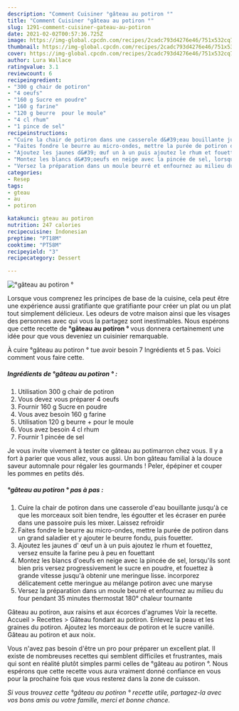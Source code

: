 ```yaml
---
description: "Comment Cuisiner °gâteau au potiron °"
title: "Comment Cuisiner °gâteau au potiron °"
slug: 1291-comment-cuisiner-gateau-au-potiron
date: 2021-02-02T00:57:36.725Z
image: https://img-global.cpcdn.com/recipes/2cadc793d4276e46/751x532cq70/gateau-au-potiron-photo-principale-de-la-recette.jpg
thumbnail: https://img-global.cpcdn.com/recipes/2cadc793d4276e46/751x532cq70/gateau-au-potiron-photo-principale-de-la-recette.jpg
cover: https://img-global.cpcdn.com/recipes/2cadc793d4276e46/751x532cq70/gateau-au-potiron-photo-principale-de-la-recette.jpg
author: Lura Wallace
ratingvalue: 3.1
reviewcount: 6
recipeingredient:
- "300 g chair de potiron"
- "4 oeufs"
- "160 g Sucre en poudre"
- "160 g farine"
- "120 g beurre  pour le moule"
- "4 cl rhum"
- "1 pince de sel"
recipeinstructions:
- "Cuire la chair de potiron dans une casserole d&#39;eau bouillante jusqu&#39;à ce que les morceaux soit bien tendre, les égoutter et les écraser en purée dans une passoire puis les mixer. Laissez refroidir"
- "Faites fondre le beurre au micro-ondes, mettre la purée de potiron dans un grand saladier et y ajouter le beurre fondu, puis fouetter."
- "Ajoutez les jaunes d&#39; œuf un à un puis ajoutez le rhum et fouettez, versez ensuite la farine peu à peu en fouettant"
- "Montez les blancs d&#39;oeufs en neige avec la pincée de sel, lorsqu&#39;ils sont bien pris versez progressivement le sucre en poudre, et fouettez à grande vitesse jusqu&#39;à obtenir une meringue lisse. incorporez délicatement cette meringue au mélange potiron avec une maryse"
- "Versez la préparation dans un moule beurré et enfournez au milieu du four pendant 35 minutes thermostat 180° chaleur tournante"
categories:
- Resep
tags:
- gteau
- au
- potiron

katakunci: gteau au potiron 
nutrition: 247 calories
recipecuisine: Indonesian
preptime: "PT18M"
cooktime: "PT58M"
recipeyield: "3"
recipecategory: Dessert

---
```



![°gâteau au potiron °](https://img-global.cpcdn.com/recipes/2cadc793d4276e46/751x532cq70/gateau-au-potiron-photo-principale-de-la-recette.jpg)

Lorsque vous comprenez les principes de base de la cuisine, cela peut être une expérience aussi gratifiante que gratifiante pour créer un plat ou un plat tout simplement délicieux. Les odeurs de votre maison ainsi que les visages des personnes avec qui vous la partagez sont inestimables. Nous espérons que cette recette de <strong> °gâteau au potiron ° </strong> vous donnera certainement une idée pour que vous deveniez un cuisinier remarquable.

<!--inarticleads1-->

À cuire °gâteau au potiron ° tue avoir besoin 7 Ingrédients et 5 pas. Voici comment vous faire cette.

##### Ingrédients de °gâteau au potiron ° :

1. Utilisation 300 g chair de potiron
1. Vous devez vous préparer 4 oeufs
1. Fournir 160 g Sucre en poudre
1. Vous avez besoin 160 g farine
1. Utilisation 120 g beurre + pour le moule
1. Vous avez besoin 4 cl rhum
1. Fournir 1 pincée de sel


Je vous invite vivement à tester ce gâteau au potimarron chez vous. Il y a fort à parier que vous allez, vous aussi. Un bon gâteau familial à la douce saveur automnale pour régaler les gourmands ! Peler, épépiner et couper les pommes en petits dés. 

<!--inarticleads2-->

##### °gâteau au potiron ° pas à pas :

1. Cuire la chair de potiron dans une casserole d&#39;eau bouillante jusqu&#39;à ce que les morceaux soit bien tendre, les égoutter et les écraser en purée dans une passoire puis les mixer. Laissez refroidir
1. Faites fondre le beurre au micro-ondes, mettre la purée de potiron dans un grand saladier et y ajouter le beurre fondu, puis fouetter.
1. Ajoutez les jaunes d&#39; œuf un à un puis ajoutez le rhum et fouettez, versez ensuite la farine peu à peu en fouettant
1. Montez les blancs d&#39;oeufs en neige avec la pincée de sel, lorsqu&#39;ils sont bien pris versez progressivement le sucre en poudre, et fouettez à grande vitesse jusqu&#39;à obtenir une meringue lisse. incorporez délicatement cette meringue au mélange potiron avec une maryse
1. Versez la préparation dans un moule beurré et enfournez au milieu du four pendant 35 minutes thermostat 180° chaleur tournante


Gâteau au potiron, aux raisins et aux écorces d&#39;agrumes Voir la recette. Accueil &gt; Recettes &gt; Gâteau fondant au potiron. Enlevez la peau et les graines du potiron. Ajoutez les morceaux de potiron et le sucre vanillé. Gâteau au potiron et aux noix. 

<!--inarticleads1-->

<p>
Vous n'avez pas besoin d'être un pro pour préparer un excellent plat. Il existe de nombreuses recettes qui semblent difficiles et frustrantes, mais qui sont en réalité plutôt simples parmi celles de °gâteau au potiron °. Nous espérons que cette recette vous aura vraiment donné confiance en vous pour la prochaine fois que vous resterez dans la zone de cuisson.
</p>

<p>
<i>Si vous trouvez cette °gâteau au potiron ° recette utile, partagez-la avec vos bons amis ou votre famille, merci et bonne chance.</i>
</p>
